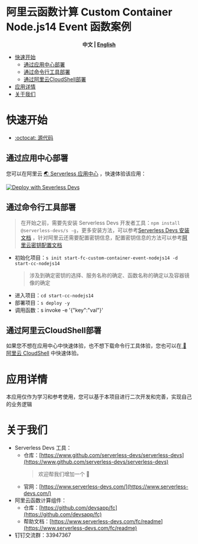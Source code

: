 # 阿里云函数计算 Custom Container Node.js14 Event 函数案例

<toc>

<p align="center"><b> 中文 | <a href="./readme_en.md"> English </a>  </b></p>

- [快速开始](#快速开始)
    - [通过应用中心部署](#通过应用中心部署)
    - [通过命令行工具部署](#通过命令行工具部署)
    - [通过阿里云CloudShell部署](#通过阿里云CloudShell部署)
- [应用详情](#应用详情)
- [关于我们](#关于我们)

</toc>

# 快速开始

- [:octocat: 源代码](https://github.com/devsapp/start-fc/tree/master/custom-container-function/fc-custom-container-event-nodejs14/src)

## 通过应用中心部署

<appcenter>

您可以在阿里云 [:earth_asia: Serverless 应用中心](https://fcnext.console.aliyun.com/applications/create?template=start-fc-custom-container-event-nodejs14) ，快速体验该应用：   

[![Deploy with Severless Devs](https://img.alicdn.com/imgextra/i1/O1CN01w5RFbX1v45s8TIXPz_!!6000000006118-55-tps-95-28.svg)](https://fcnext.console.aliyun.com/applications/create?template=start-fc-custom-container-event-nodejs14) 

</appcenter>

## 通过命令行工具部署

> 在开始之前，需要先安装 Serverless Devs 开发者工具：`npm install @serverless-devs/s -g`，更多安装方法，可以参考[Serverless Devs 安装文档](https://www.serverless-devs.com/serverless-devs/install) ，针对阿里云还需要配置密钥信息，配置密钥信息的方法可以参考[阿里云密钥配置文档](https://www.serverless-devs.com/fc/config)

- 初始化项目：`s init start-fc-custom-container-event-nodejs14 -d start-cc-nodejs14`    
    > 涉及到确定密钥的选择、服务名称的确定、函数名称的确定以及容器镜像的确定    
- 进入项目：`cd start-cc-nodejs14`
- 部署项目：`s deploy -y`
- 调用函数：s invoke -e '{"key":"val"}'

## 通过阿里云CloudShell部署

如果您不想在应用中心中快速体验，也不想下载命令行工具体验，您也可以在[ :rocket:  阿里云 CloudShell](https://api.aliyun.com/new#/tutorial?action=git_open&git_repo=https://github.com/devsapp/start-fc.git&tutorial=custom-container-function/fc-custom-container-event-nodejs14/cloudshell.md) 中快速体验。

# 应用详情

本应用仅作为学习和参考使用，您可以基于本项目进行二次开发和完善，实现自己的业务逻辑

# 关于我们

- Serverless Devs 工具：
    - 仓库：[https://www.github.com/serverless-devs/serverless-devs](https://www.github.com/serverless-devs/serverless-devs)    
      > 欢迎帮我们增加一个 :star2: 
    - 官网：[https://www.serverless-devs.com/](https://www.serverless-devs.com/)
- 阿里云函数计算组件：
    - 仓库：[https://github.com/devsapp/fc](https://github.com/devsapp/fc)
    - 帮助文档：[https://www.serverless-devs.com/fc/readme](https://www.serverless-devs.com/fc/readme)
- 钉钉交流群：33947367    